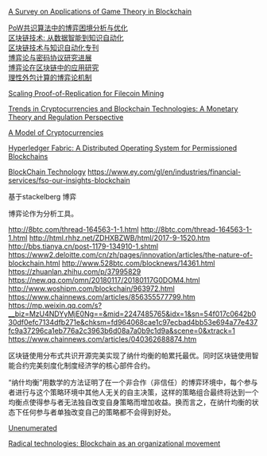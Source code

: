 

[A Survey on Applications of Game Theory in Blockchain](https://arxiv.org/pdf/1902.10865.pdf)

[PoW共识算法中的博弈困境分析与优化](http://www.aas.net.cn/CN/article/downloadArticleFile.do?attachType=PDF&id=19128)    
[区块链技术: 从数据智能到知识自动化]()     
[区块链技术与知识自动化专刊](http://www.aas.net.cn/CN/volumn/volumn_1443.shtml)     
[博弈论与密码协议研究进展](http://www.jcr.cacrnet.org.cn:8080/mmxb/CN/Y2019/V6/I1/87#)      
[博弈论在区块链中的应用研究](http://www.jcr.cacrnet.org.cn:8080/mmxb/CN/article/downloadArticleFile.do?attachType=PDF&id=310)     
[理性外包计算的博弈论机制](http://www.jcr.cacrnet.org.cn:8080/mmxb/CN/article/downloadArticleFile.do?attachType=PDF&id=309)   

[Scaling Proof-of-Replication for Filecoin Mining](https://web.stanford.edu/~bfisch/porep_short.pdf)

[Trends in Cryptocurrencies and Blockchain Technologies: A Monetary Theory and Regulation Perspective](https://www.ey.com/Publication/vwLUAssets/ey-trends-in-cryptocurrencies-and-blockchain-technologies-a-monetary-theory-and-regulation-perspective/$FILE/ey-trends-in-cryptocurrencies-and-blockchain-technologies-a-monetary-theory-and-regulation-perspective.pdf)

[A Model of Cryptocurrencies](https://wxiong.mycpanel.princeton.edu/papers/Crypto.pdf)

[Hyperledger Fabric: A Distributed Operating System for Permissioned Blockchains](https://arxiv.org/pdf/1801.10228.pdf)


[BlockChain Technology](https://scet.berkeley.edu/wp-content/uploads/BlockchainPaper.pdf)
https://www.ey.com/gl/en/industries/financial-services/fso-our-insights-blockchain

基于stackelberg 博弈

博弈论作为分析工具。


http://8btc.com/thread-164563-1-1.html
http://8btc.com/thread-164563-1-1.html
http://html.rhhz.net/ZDHXBZWB/html/2017-9-1520.htm
http://bbs.tianya.cn/post-1179-134910-1.shtml
https://www2.deloitte.com/cn/zh/pages/innovation/articles/the-nature-of-blockchain.html
http://www.528btc.com/blocknews/14361.html
https://zhuanlan.zhihu.com/p/37995829
https://new.qq.com/omn/20180117/20180117G0DOM4.html
http://www.woshipm.com/blockchain/963972.html
https://www.chainnews.com/articles/856355577799.htm
https://mp.weixin.qq.com/s?__biz=MzU4NDYyMjE0Ng==&mid=2247485765&idx=1&sn=54f017c0642b030df0efc7134dfb271e&chksm=fd964068cae1c97ecbad4bb53e694a77e437fc9a37296ca1eb776a2c3963b6d08a7a0b9c1d9a&scene=0&xtrack=1
https://www.chainnews.com/articles/040362688874.htm


区块链使用分布式共识开源完美实现了纳什均衡的帕累托最优。同时区块链使用智能合约完美刻度化制度经济学的核心部件合约。

“纳什均衡”用数学的方法证明了在一个非合作（非信任）的博弈环境中，每个参与者进行与这个策略环境中其他人无关的自主决策，这样的策略组合最终将达到一个均衡点使得参与者无法独自改变自身策略而增加收益。换而言之，在纳什均衡的状态下任何参与者单独改变自己的策略都不会得到好处。


[Unenumerated](http://unenumerated.blogspot.com/)

[Radical technologies: Blockchain as an organizational movement](file:///Users/tshi/Downloads/20191-50598-1-PB.pdf)